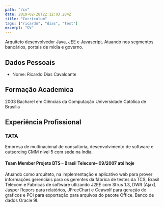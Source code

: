 ```yaml
---
path: "/cv"
date: 2019-02-28T22:12:03.284Z
title: "Curriculum"
tags: ["ricardo", "dias", "test"]
excerpt: "CV"
---
```


Arquiteto desenvolvedor Java, JEE e Javascript. Atuando nos segmentos bancários, portais de mídia e governo.

## Dados Pessoais

- Nome: Ricardo Dias Cavalcante

## Formação Academica

2003 Bacharel em Ciências da Computação
Universidade Católica de Brasília


## Experiência Profissional

### TATA

Empresa de multinacional de consultoria, desenvolvimento de software e outsorcing CMM nivel 5 com sede na India.

#### Team Member Projeto BTS – Brasil Telecom– 09/2007 até hoje

Atuando como arquiteto, na implementação e aplicativo web para prover informações gerenciais para os gerentes da fábrica de testes da TCS, Brasil Telecom e Fabricas de software utlizando J2EE com Strus 1.3, DWR (Ajax), Jasper Repors para relatórios, JFreeChart e Ceawolf para geração de graficos e POI para exportação para arquivos do pacote Office. Banco de dados Oracle 9I.


#### 
